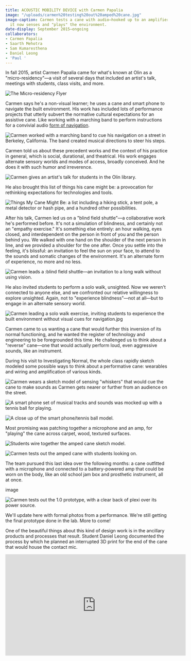 ```yaml
---
title: ACOUSTIC MOBILITY DEVICE with Carmen Papalia
image: "/uploads/carmen%20testing%20out%20amped%20cane.jpg"
image-caption: Carmen tests a cane with audio—hooked up to an amplifier and microphone,
  it now senses and "plays" the environment.
date-display: September 2015–ongoing
collaborators:
- Carmen Papalia
- Saarth Mehotra
- Sam Kumaresthena
- Daniel Leong
- 'Paul '
---
```


In fall 2015, artist Carmen Papalia came for what's known at Olin as a "micro-residency"—a visit of several days that included an artist's talk, meetings with students, class visits, and more.

![The Micro-residency Flyer](/uploads/Microresidency%20Flyer.jpg)

Carmen says he's a non-visual learner; he uses a cane and smart phone to navigate the built environment. His work has included lots of performance projects that utterly subvert the normative cultural expectations for an assistive cane. Like working with a marching band to perform instructions for a convivial audio [form of navigation](http://www.bbc.com/news/blogs-ouch-31749643).

![Carmen worked with a marching band to cue his navigation on a street in Berkeley, California. The band created musical directions to steer his steps.](/uploads/carmen%20marching%20band.jpg)

Carmen told us about these precedent works and the context of his practice in general, which is social, durational, and theatrical. His work engages alternate sensory worlds and modes of access, broadly conceived. And he does it with such humor and irreverence.

![Carmen gives an artist's talk for students in the Olin library.](/uploads/carmen%20artists%20talk.jpg)

He also brought this list of things his cane might be: a provocation for rethinking expectations for technologies and tools.

![Things My Cane Might Be: a list including a hiking stick, a tent pole, a metal detector or hash pipe, and a hundred other possibilities. ](/uploads/things%20my%20cane%20might%20be.jpg)

After his talk, Carmen led us on a "blind field shuttle"—a collaborative work he's performed before. It's not a simulation of blindness, and certainly not an "empathy exercise." It's something else entirely: an hour walking, eyes closed, and interdependent on the person in front of you and the person behind you. We walked with one hand on the shoulder of the next person in line, and we provided a shoulder for the one after. Once you settle into the feeling, it's blissful: an invitation to feel the sun on your face, to attend to the sounds and somatic changes of the environment. It's an alternate form of experience, no more and no less.

![Carmen leads a :blind field shuttle—an invitation to a long walk without using vision.](/uploads/carmen%20blind%20field%20shuttle.jpg)

He also invited students to perform a solo walk, unsighted. Now we weren't connected to anyone else, and we confronted our relative willingness to explore unsighted. Again, not to "experience blindness"—not at all—but to engage in an alternate sensory world. 

![Carmen leading a solo walk exercise, inviting students to experience the built environment without visual cues for navigation.jpg](/uploads/Carmen%20leading%20solo%20walk.jpg)

Carmen came to us wanting a cane that would further this inversion of its normal functioning, and he wanted the register of technology and engineering to be foregrounded this time. He challenged us to think about a "reverse" cane—one that would actually perform loud, even aggressive sounds, like an instrument. 

During his visit to Investigating Normal, the whole class rapidly sketch modeled some possible ways to think about a performative cane: wearables and wiring and amplification of various kinds.

![Carmen wears a sketch model of sensing "whiskers" that would cue the cane to make sounds as Carmen gets nearer or further from an audience on the street.](/uploads/carmen%20wearable%20prototype.jpg)

![A smart phone set of musical tracks and sounds was mocked up with a tennis ball for playing.](/uploads/close%20up%20of%20phone-performing%20cane.jpg)

![A close up of the smart phone/tennis ball model.](/uploads/prototype%20tennis%20ball%20iphone.jpg)

Most promising was patching together a microphone and an amp, for "playing" the cane across carpet, wood, textured surfaces.

![Students wire together the amped cane sketch model.](/uploads/prototype%20patching%20together%20amp.jpg)

![Carmen tests out the amped cane with students looking on.](/uploads/carmen%20testing%20out%20amped%20cane.jpg)

The team pursued this last idea over the following months: a cane outfitted with a microphone and connected to a battery-powered amp that could be worn on the body, like an old school jam box and prosthetic instrument, all at once.

image

![Carmen tests out the 1.0 prototype, with a clear back of plexi over its power source.](/uploads/carmen%20with%202.0%20clear%20back.jpg)

We'll update here with formal photos from a performance. We're still getting the final prototype done in the lab. More to come!

One of the beautiful things about this kind of design work is in the ancillary products and processes that result. Student Daniel Leong documented the process by which he planned an interrupted 3D print for the end of the cane that would house the contact mic.

<iframe width="560" height="315" src="https://www.youtube.com/embed/DwMxNXXVZuo" frameborder="0" allowfullscreen></iframe>